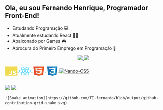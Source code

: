 ## Ola, eu sou Fernando Henrique, Programador Front-End!

- Estudando Programação 💻
- Atualmente estudando React 👨‍💻
- Apaixonado por Games 🎮
- Aprocura do Primeiro Emprego em Programação 💼

<div align="center">
  <a href="https://github.com/TI-fernando">
  <img height="180em" src="https://github-readme-stats.vercel.app/api?username=TI-fernando&show_icons=true&theme=chartreuse-dark&include_all_commits=true&count_private=true"/>
  <img height="180em" src="https://github-readme-stats.vercel.app/api/top-langs/?username=TI-fernando&layout=compact&langs_count=7&theme=chartreuse-dark"/>
</div>
  
 <div style="display: inline_block"><br>
  <img align="center" alt="Nando-Js" height="30" width="40" src="https://raw.githubusercontent.com/devicons/devicon/master/icons/javascript/javascript-plain.svg">
  <img align="center" alt="Nando-React" height="30" width="40" src="https://raw.githubusercontent.com/devicons/devicon/master/icons/react/react-original.svg">
  <img align="center" alt="Nando-HTML" height="30" width="40" src="https://raw.githubusercontent.com/devicons/devicon/master/icons/html5/html5-original.svg">
  <img align="center" alt="Nando-CSS" height="30" width="40" src="https://raw.githubusercontent.com/devicons/devicon/master/icons/css3/css3-original.svg">
  <img align="center" alt="Nando-CSS" height="30" width="40" src="https://cdn.jsdelivr.net/gh/devicons/devicon/icons/bootstrap/bootstrap-original.svg" />
 </div>
  
  ##
  
  <div>
    <a href="https://www.instagram.com/fernandohenrique654/" target="_blank"><img src="https://img.shields.io/badge/-Instagram-%23E4405F?style=for-the-badge&logo=instagram&logoColor=white" target="_blank"></a>
    <a href="https://www.linkedin.com/in/fernandohenrique654/" target="_blank"><img src="https://img.shields.io/badge/-LinkedIn-%230077B5?style=for-the-badge&logo=linkedin&logoColor=white" target="_blank"></a>
    
    ![Snake animation](https://github.com/TI-fernando/blob/output/github-contribution-grid-snake.svg)
    
  </div>

